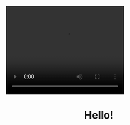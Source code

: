 <video width="320" height="240" controls="controls">
  <source src="./assets/sailing_vid.mp4"
          type="video/mp4"/>
</video>
<h1 align='center'>Hello!</h1>
